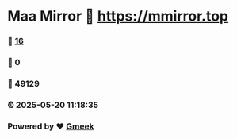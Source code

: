 # Maa Mirror :link: https://mmirror.top 
### :page_facing_up: [16](https://mmirror.top/tag.html) 
### :speech_balloon: 0 
### :hibiscus: 49129 
### :alarm_clock: 2025-05-20 11:18:35 
### Powered by :heart: [Gmeek](https://github.com/Meekdai/Gmeek)
